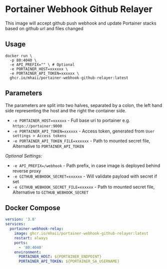 # Portainer Webhook Github Relayer

This image will accept github push webhook and update Portainer stacks based on github url and files changed

## Usage

```shell
docker run \
  -p 80:4040 \
  -e API_PREFIX="" \ # Optional
  -e PORTAINER_HOST=xxxxxx \
  -e PORTAINER_API_TOKEN=xxxxxx \
  ghcr.io/mhaii/portainer-webhook-github-relayer:latest
```

## Parameters

The parameters are split into two halves, separated by a colon, the left hand side representing the host and the right the container side.

* `-e PORTAINER_HOST=xxxxxx` - Full base uri to portainer e.g. `https://portainer:9000`
* `-e PORTAINER_API_TOKEN=xxxxxx` - Access token, generated from `User settings > Access tokens`
* `-e PORTAINER_API_TOKEN_FILE=xxxxxx` - Path to mounted secret file, Alternative to `PORTAINER_API_TOKEN`

*Optional Settings:*

* `-e API_PREFIX=/webhook` - Path prefix, in case image is deployed behind reverse proxy
* `-e GITHUB_WEBHOOK_SECRET=xxxxxx` - Will validate payload with secret if set 
* `-e GITHUB_WEBHOOK_SECRET_FILE=xxxxxx` - Path to mounted secret file, Alternative to `GITHUB_WEBHOOK_SECRET`  

## Docker Compose

```yml
version: '3.8'
services:
  portainer-webhook-relay:
    image: ghcr.io/mhaii/portainer-webhook-github-relayer:latest
    restart: always
    ports:
      - '80:4040'
    environment:
      PORTAINER_HOST: ${PORTAINER_ENDPOINT}
      PORTAINER_API_TOKEN: ${PORTAINER_SA_USERNAME}
```
